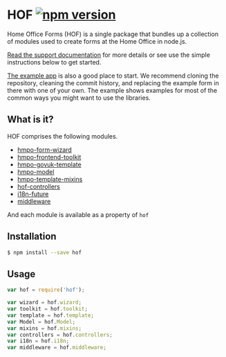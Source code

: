 # HOF [![npm version](https://badge.fury.io/js/hof.svg)](https://badge.fury.io/js/hof)

Home Office Forms (HOF) is a single package that bundles up a collection of modules used to create forms at the Home Office in node.js.

[Read the support documentation](./documentation/index.md) for more details or see use the simple instructions below to get started.

[The example app](https://github.com/UKHomeOffice/hof-example-form) is also a good place to start. We recommend cloning the repository, cleaning the commit history, and replacing the example form in there with one of your own. The example shows examples for most of the common ways you might want to use the libraries.

## What is it?

HOF comprises the following modules.

 * [hmpo-form-wizard](https://github.com/UKHomeOffice/passports-form-wizard)
 * [hmpo-frontend-toolkit](https://github.com/UKHomeOffice/passports-frontend-toolkit)
 * [hmpo-govuk-template](https://github.com/UKHomeOffice/govuk-template-compiler)
 * [hmpo-model](https://github.com/UKHomeOffice/passports-model)
 * [hmpo-template-mixins](https://github.com/UKHomeOffice/passports-template-mixins)
 * [hof-controllers](https://github.com/UKHomeOffice/hof-controllers)
 * [i18n-future](https://github.com/lennym/i18n-future)
 * [middleware](https://github.com/UKHomeOffice/hof/documentation/middleware.md)

And each module is available as a property of `hof`

## Installation
```bash
$ npm install --save hof
```

## Usage
```js
var hof = require('hof');

var wizard = hof.wizard;
var toolkit = hof.toolkit;
var template = hof.template;
var Model = hof.Model;
var mixins = hof.mixins;
var controllers = hof.controllers;
var i18n = hof.i18n;
var middleware = hof.middleware;
```
